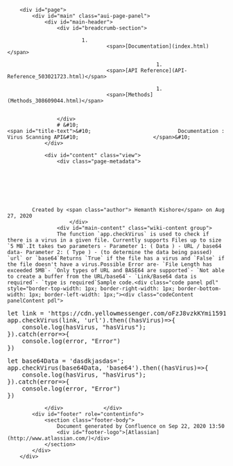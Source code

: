 
        <div id="page">
            <div id="main" class="aui-page-panel">
                <div id="main-header">
                    <div id="breadcrumb-section">
                        
                            1. 
                                    <span>[Documentation](index.html)</span>
                                
                                                    1. 
                                    <span>[API Reference](API-Reference_503021723.html)</span>
                                
                                                    1. 
                                    <span>[Methods](Methods_308609044.html)</span>
                                
                                                
                    </div>
                    # &#10;                                                <span id="title-text">&#10;                            Documentation : Virus Scanning API&#10;                        </span>&#10;                    
                </div>

                <div id="content" class="view">
                    <div class="page-metadata">
                        
        
    
        
    
        
        
            Created by <span class="author"> Hemanth Kishore</span> on Aug 27, 2020
                        </div>
                    <div id="main-content" class="wiki-content group">
                    The function `app.checkVirus` is used to check if there is a virus in a given file. Currently supports Files up to size `5 MB`.It takes two parameters - Parameter 1: ( Data ) - URL / base64 data- Parameter 2: ( Type ) - (to determine the data being passed) `url` or `base64`Returns `True` if the file has a virus and `False` if the file doesn't have a virus.Possible Error are- `File Length has exceeded 5MB`- `Only types of URL and BASE64 are supported`- `Not able to create a buffer from the URL/base64`- `Link/Base64 data is required`- `type is required`Sample code.<div class="code panel pdl" style="border-top-width: 1px; border-right-width: 1px; border-bottom-width: 1px; border-left-width: 1px;"><div class="codeContent panelContent pdl">
<pre class="syntaxhighlighter-pre" data-syntaxhighlighter-params="brush: js; gutter: false; theme: Confluence" data-theme="Confluence">let link = 'https://cdn.yellowmessenger.com/oFzJ8vzkKYmi1591793438536.pdf';
app.checkVirus(link, 'url').then((hasVirus)=&gt;{
	console.log(hasVirus, "hasVirus");
}).catch(error=&gt;{
	console.log(error, "Error")
})</pre>
</div></div><div class="code panel pdl" style="border-top-width: 1px; border-right-width: 1px; border-bottom-width: 1px; border-left-width: 1px;"><div class="codeContent panelContent pdl">
<pre class="syntaxhighlighter-pre" data-syntaxhighlighter-params="brush: js; gutter: false; theme: Confluence" data-theme="Confluence">let base64Data = 'dasdkjasdas=';
app.checkVirus(base64Data, 'base64').then((hasVirus)=&gt;{
	console.log(hasVirus, "hasVirus");
}).catch(error=&gt;{
	console.log(error, "Error")
})</pre>
</div></div>
                    
</div>

                    
                                                      
                </div>             </div> 
            <div id="footer" role="contentinfo">
                <section class="footer-body">
                    Document generated by Confluence on Sep 22, 2020 13:50
                    <div id="footer-logo">[Atlassian](http://www.atlassian.com/)</div>
                </section>
            </div>
        </div>     

